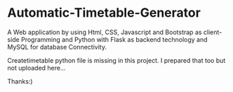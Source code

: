 # Automatic-Timetable-Generator
A Web application by using Html, CSS, Javascript and Bootstrap as client-side Programming and Python with Flask as backend technology and MySQL for database Connectivity.

Createtimetable python file is missing in this project. I prepared that too but not uploaded here...

Thanks:)
